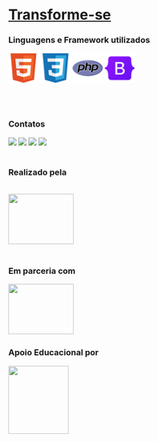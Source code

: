 <div>
<a href="https://www.serasaexperian.com.br/transforme-se/" target="_blank"><h1>Transforme-se</h1></a>
</div>

<div style="display: inline_block">
 <h3>Linguagens e Framework utilizados</h3>
  <img align="center" alt="HTML" height="60" width="60" src="https://raw.githubusercontent.com/devicons/devicon/master/icons/html5/html5-original.svg">
 
  <img align="center" alt="CSS" height="60" width="60" src="https://raw.githubusercontent.com/devicons/devicon/master/icons/css3/css3-original.svg">
 
  <img align="center" alt="PHP" height="60" width="60" src="https://raw.githubusercontent.com/devicons/devicon/master/icons/php/php-original.svg">
  
  <img align="center" alt="PHP" height="60" width="60" src="https://raw.githubusercontent.com/devicons/devicon/master/icons/bootstrap/bootstrap-original.svg">
</div>
 
</br></br>

 
<div>
 <h3>Contatos</h3>
   <a href="https://www.linkedin.com/in/marcos-antonio-906298245/" target="_blank"><img src="https://img.shields.io/badge/-LinkedIn-%230077B5?style=for-the-badge&logo=linkedin&logoColor=white"></a>
   <a href="https://www.instagram.com/marcos__antony7/" target="_blank"><img src="https://img.shields.io/badge/-Instagram-%23E4405F?style=for-the-badge&logo=instagram&logoColor=white"></a>
   <a href="https://wa.me/5521964986068" target="_blank"><img src="https://img.shields.io/badge/WhatsApp-%1000?style=for-the-badge&logo=whatsapp&logoColor=white"></a>
   <a href = "mailto:marcosantony.asp@gmail.com"><img src="https://img.shields.io/badge/-Gmail-red?style=for-the-badge&logo=gmail&logoColor=white"></a>
</div>

</br>

<div>
  <h3>Realizado pela </h3>
</br>
   <a href="https://gerandofalcoes.com/" target="_blank">
    <img src="https://cvee2f.p3cdn1.secureserver.net/wp-content/uploads/2022/03/logosite-gerandofalcoes.png" style="width:130px; height:100px;">
   </a>
</br></br>
  <h3>Em parceria com</h3>
   <a href="https://www.serasaexperian.com.br/" target="_blank">
   <img src="https://www.serasaexperian.com.br/images-cms/wp-content/uploads/2022/08/logo-serasa-experian-color-1.png.webp" style="width:130px; height:100px;">
   </a>
</br>
  <h3>Apoio Educacional por</h3>
   <a href="https://www.rj.senac.br/" target="_blank">
   <img src="https://logodownload.org/wp-content/uploads/2014/10/senac-logo-0-2048x2048.png" style="width:120px; height:135px;">
   </a>
</div> 


